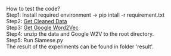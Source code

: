 How to test the code?  
Step1: Install required environment -> pip intall -r requirement.txt  
Step2: [Get Cleaned Data](https://1drv.ms/u/s!Aq8XcGokRpklgYQ3Ik-0mJiA1xbZTw?e=kcUgZi)  
Step3: [Get Google Word2Vec](https://1drv.ms/u/s!Aq8XcGokRpklgYBc6Llof2bTL5iKhw?e=YGPofe)  
Step4: unzip the data and Google W2V to the root directory.  
Step5: Run Siamese.py  
The result of the experiments can be found in folder 'result'.
